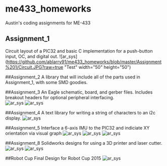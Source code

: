 # me433_homeworks
Austin's coding assignments for ME-433

## Assignment_1
Circuit layout of a PIC32 and basic C implementation for a push-button input, OC, and digital out.
![ar_sys](https://github.com/ablarry91/me433_homeworks/blob/master/Assignment%201/Circuit.JPG?raw=true "Test" width="50" height="50")

##Assignment_2
A library that will include all of the parts used in Assignment_1, with some SMD goodies.

##Assignment_3
An Eagle schematic, board, and gerber files.  Includes breakout headers for optional peripheral interfacing.  
![ar_sys](https://github.com/ablarry91/me433_homeworks/blob/master/Assignment%203/layout.png?raw=true "Test")
![ar_sys](https://github.com/ablarry91/me433_homeworks/blob/master/Assignment%203/schematic.png?raw=true "Test")

##Assignment_4
A text library for writing a string of characters to an i2c display.
![ar_sys](https://github.com/ablarry91/me433_homeworks/blob/master/Assignment_4/helloWorld.JPG?raw=true "Test")

##Assignment_5
Interface a 6-axis IMU to the PIC32 and indiciate XY orientation via visual graph
![ar_sys](https://github.com/ablarry91/me433_homeworks/blob/master/Assignment_5/im1.png?raw=true "Test")
![ar_sys](https://github.com/ablarry91/me433_homeworks/blob/master/Assignment_5/im2.png?raw=true "Test")
![ar_sys](https://github.com/ablarry91/me433_homeworks/blob/master/Assignment_5/im3.png?raw=true "Test")

##Assignment_8
Solidworks designs for using a 3D printer and laser cutter.
![ar_sys](https://github.com/ablarry91/me433_homeworks/blob/master/Assignment_9/wheel.PNG?raw=true "Test")
![ar_sys](https://github.com/ablarry91/me433_homeworks/blob/master/Assignment_9/assembly.PNG?raw=true "Test")

##Robot Cup
Final Design for Robot Cup 2015
![ar_sys](https://github.com/ablarry91/me433_homeworks/blob/master/Assignment_16/robot.PNG?raw=true "Test")
